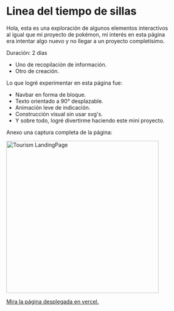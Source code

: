 # Linea del tiempo de sillas

Hola, esta es una exploración de algunos elementos interactivos <br/>
al igual que mi proyecto de pokémon, mi interés en esta página <br/>
era intentar algo nuevo y no llegar a un proyecto completísimo. 

Duración: 2 días
- Uno de recopilación de información.
- Otro de creación.

Lo que logré experimentar en esta página fue: 
- Navbar en forma de bloque.
- Texto orientado a 90° desplazable.
- Animación leve de indicación.
- Construcción visual sin usar svg's.
- Y sobre todo, logré divertirme haciendo este mini proyecto.

Anexo una captura completa de la página:

<img src="https://drive.google.com/uc?export=download&id=1I7gRJZP7mlKxapbkHJ8_wIVM-uAmjo-t" alt="Tourism LandingPage" width="400"/><br/>


<a href="https://sillas-line.vercel.app/"> Mira la página desplegada en vercel. </a>
